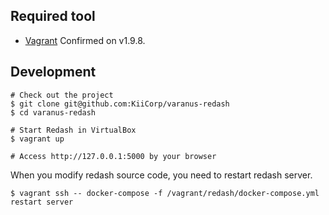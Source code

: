 ## Required tool

- [Vagrant](https://www.vagrantup.com/) Confirmed on v1.9.8.

## Development

```console
# Check out the project
$ git clone git@github.com:KiiCorp/varanus-redash
$ cd varanus-redash

# Start Redash in VirtualBox
$ vagrant up

# Access http://127.0.0.1:5000 by your browser
```

When you modify redash source code, you need to restart redash server.

```console
$ vagrant ssh -- docker-compose -f /vagrant/redash/docker-compose.yml restart server
```
